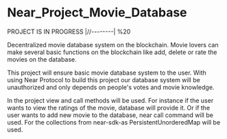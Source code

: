 # Near_Project_Movie_Database
PROJECT IS IN PROGRESS
|//--------| %20


Decentralized movie database system on the blockchain. Movie lovers can make several basic functions on the blockchain like add, delete or rate the movies on the database.

This project will ensure basic movie database system to the user.
With using Near Protocol to build this project our database system will be unauthorized and only depends on people's votes and movie knowledge.

In the project view and call methods will be used.
For instance if the user wants to view the ratings of the movie, database will provide it.
Or if the user wants to add new movie to the database, near call command will be used.
For the collections from near-sdk-as PersistentUnorderedMap will be used.
